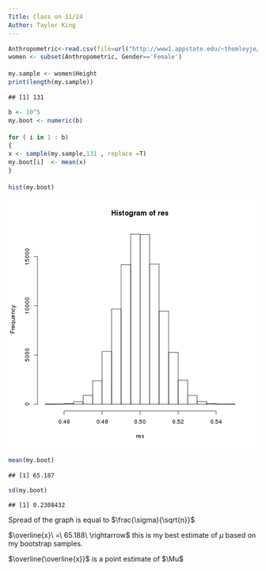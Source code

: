 ```yaml
---
Title: Class on 11/24
Author: Taylor King
---
```



```r
Anthropometric<-read.csv(file=url("http://www1.appstate.edu/~thomleyje/data-files/Anthropometric.csv"))
women <- subset(Anthropometric, Gender=='Female')

my.sample <- women$Height
print(length(my.sample))
```

```
## [1] 131
```

```r
b <- 10^5
my.boot <- numeric(b)

for ( i in 1 : b)
{
x <- sample(my.sample,131 , replace =T)
my.boot[i]  <- mean(x)
}

hist(my.boot)
```

![plot of chunk unnamed-chunk-1](figure/unnamed-chunk-1-1.png) 

```r
mean(my.boot)
```

```
## [1] 65.187
```

```r
sd(my.boot)
```

```
## [1] 0.2308432
```
Spread of the graph is equal to $\frac{\sigma}{\sqrt{n}}$

$\overline{x}\ =\ 65.188\ \rightarrow$ this is my best estimate of $\mu$ based on my bootstrap samples.

$\overline{\overline{x}}$ is a point estimate of $\Mu$
